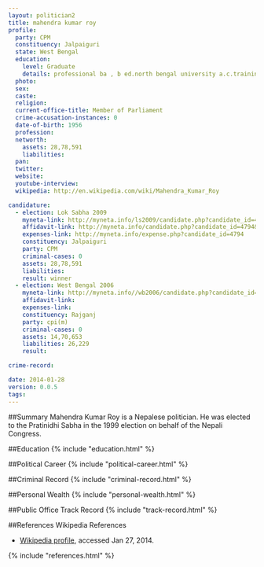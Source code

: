```yaml
---
layout: politician2
title: mahendra kumar roy
profile: 
  party: CPM
  constituency: Jalpaiguri
  state: West Bengal
  education: 
    level: Graduate
    details: professional ba , b ed.north bengal university a.c.training college ,jalpaiguri .
  photo: 
  sex: 
  caste: 
  religion: 
  current-office-title: Member of Parliament
  crime-accusation-instances: 0
  date-of-birth: 1956
  profession: 
  networth: 
    assets: 28,78,591
    liabilities: 
  pan: 
  twitter: 
  website: 
  youtube-interview: 
  wikipedia: http://en.wikipedia.com/wiki/Mahendra_Kumar_Roy

candidature: 
  - election: Lok Sabha 2009
    myneta-link: http://myneta.info/ls2009/candidate.php?candidate_id=4794
    affidavit-link: http://myneta.info/candidate.php?candidate_id=4794&scan=original
    expenses-link: http://myneta.info/expense.php?candidate_id=4794
    constituency: Jalpaiguri 
    party: CPM
    criminal-cases: 0
    assets: 28,78,591
    liabilities: 
    result: winner 
  - election: West Bengal 2006
    myneta-link: http://myneta.info//wb2006/candidate.php?candidate_id=41
    affidavit-link: 
    expenses-link: 
    constituency: Rajganj 
    party: cpi(m)
    criminal-cases: 0
    assets: 14,70,653
    liabilities: 26,229
    result:  

crime-record: 

date: 2014-01-28
version: 0.0.5
tags: 
---
```

##Summary
Mahendra Kumar Roy is a Nepalese politician. He was elected to the Pratinidhi Sabha in the 1999 election on behalf of the Nepali Congress.


##Education
{% include "education.html" %}


##Political Career
{% include "political-career.html" %}


##Criminal Record
{% include "criminal-record.html" %}


##Personal Wealth
{% include "personal-wealth.html" %}


##Public Office Track Record
{% include "track-record.html" %}


##References
Wikipedia References
- [Wikipedia profile]({{page.profile.wikipedia}}), accessed Jan 27, 2014.



{% include "references.html" %}